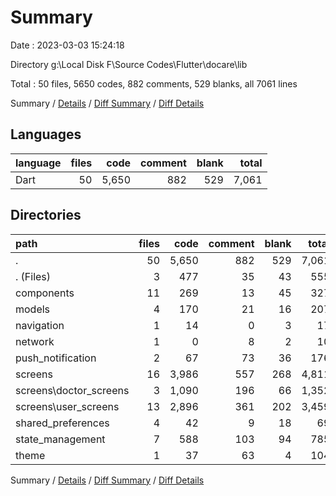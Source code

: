 # Summary

Date : 2023-03-03 15:24:18

Directory g:\\Local Disk F\\Source Codes\\Flutter\\docare\\lib

Total : 50 files,  5650 codes, 882 comments, 529 blanks, all 7061 lines

Summary / [Details](details.md) / [Diff Summary](diff.md) / [Diff Details](diff-details.md)

## Languages
| language | files | code | comment | blank | total |
| :--- | ---: | ---: | ---: | ---: | ---: |
| Dart | 50 | 5,650 | 882 | 529 | 7,061 |

## Directories
| path | files | code | comment | blank | total |
| :--- | ---: | ---: | ---: | ---: | ---: |
| . | 50 | 5,650 | 882 | 529 | 7,061 |
| . (Files) | 3 | 477 | 35 | 43 | 555 |
| components | 11 | 269 | 13 | 45 | 327 |
| models | 4 | 170 | 21 | 16 | 207 |
| navigation | 1 | 14 | 0 | 3 | 17 |
| network | 1 | 0 | 8 | 2 | 10 |
| push_notification | 2 | 67 | 73 | 36 | 176 |
| screens | 16 | 3,986 | 557 | 268 | 4,811 |
| screens\\doctor_screens | 3 | 1,090 | 196 | 66 | 1,352 |
| screens\\user_screens | 13 | 2,896 | 361 | 202 | 3,459 |
| shared_preferences | 4 | 42 | 9 | 18 | 69 |
| state_management | 7 | 588 | 103 | 94 | 785 |
| theme | 1 | 37 | 63 | 4 | 104 |

Summary / [Details](details.md) / [Diff Summary](diff.md) / [Diff Details](diff-details.md)